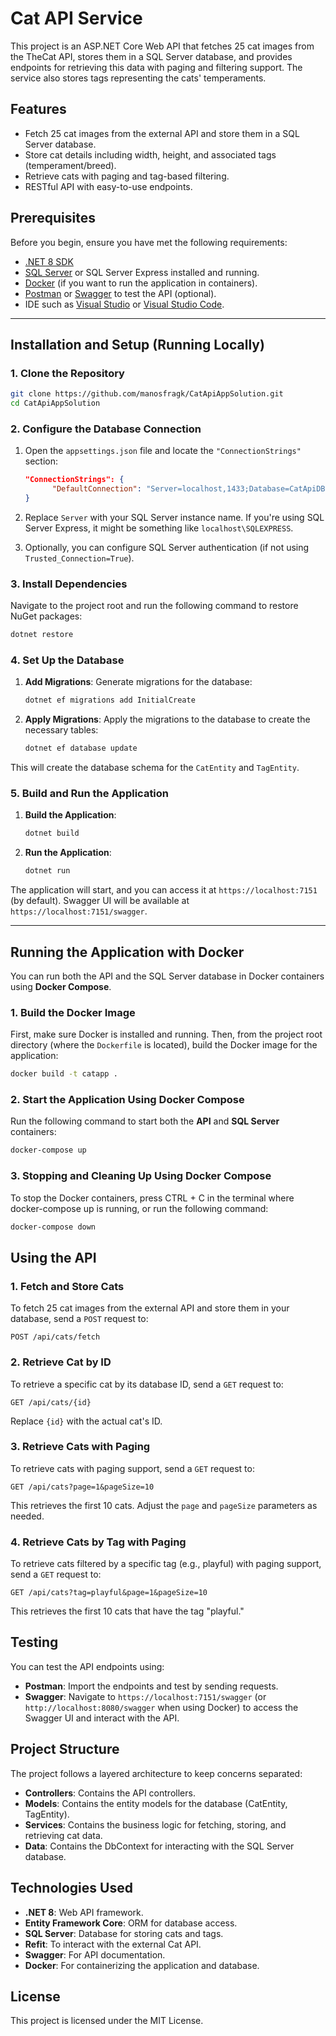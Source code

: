 # **Cat API Service**

This project is an ASP.NET Core Web API that fetches 25 cat images from the TheCat API, stores them in a SQL Server database, and provides endpoints for retrieving this data with paging and filtering support. The service also stores tags representing the cats' temperaments.

## **Features**
- Fetch 25 cat images from the external API and store them in a SQL Server database.
- Store cat details including width, height, and associated tags (temperament/breed).
- Retrieve cats with paging and tag-based filtering.
- RESTful API with easy-to-use endpoints.

## **Prerequisites**

Before you begin, ensure you have met the following requirements:

- [.NET 8 SDK](https://dotnet.microsoft.com/download/dotnet/8.0)
- [SQL Server](https://www.microsoft.com/en-us/sql-server/sql-server-downloads) or SQL Server Express installed and running.
- [Docker](https://www.docker.com/get-started) (if you want to run the application in containers).
- [Postman](https://www.postman.com/) or [Swagger](https://swagger.io/) to test the API (optional).
- IDE such as [Visual Studio](https://visualstudio.microsoft.com/) or [Visual Studio Code](https://code.visualstudio.com/).

---

## **Installation and Setup (Running Locally)**

### **1. Clone the Repository**

```bash
git clone https://github.com/manosfragk/CatApiAppSolution.git
cd CatApiAppSolution
```

### **2. Configure the Database Connection**

1. Open the `appsettings.json` file and locate the `"ConnectionStrings"` section:
    ```json
    "ConnectionStrings": {
          "DefaultConnection": "Server=localhost,1433;Database=CatApiDB;User Id=sa;Password=m3r3d@230592!;Trusted_Connection=False;Encrypt=False"
    }
    ```

2. Replace `Server` with your SQL Server instance name. If you're using SQL Server Express, it might be something like `localhost\SQLEXPRESS`.

3. Optionally, you can configure SQL Server authentication (if not using `Trusted_Connection=True`).

### **3. Install Dependencies**

Navigate to the project root and run the following command to restore NuGet packages:
```bash
dotnet restore
```

### **4. Set Up the Database**

1. **Add Migrations**: 
   Generate migrations for the database:
   ```bash
   dotnet ef migrations add InitialCreate
   ```

2. **Apply Migrations**: 
   Apply the migrations to the database to create the necessary tables:
   ```bash
   dotnet ef database update
   ```

This will create the database schema for the `CatEntity` and `TagEntity`.

### **5. Build and Run the Application**

1. **Build the Application**:
   ```bash
   dotnet build
   ```

2. **Run the Application**:
   ```bash
   dotnet run
   ```

The application will start, and you can access it at `https://localhost:7151` (by default). Swagger UI will be available at `https://localhost:7151/swagger`.

---

## **Running the Application with Docker**

You can run both the API and the SQL Server database in Docker containers using **Docker Compose**.

### **1. Build the Docker Image**

First, make sure Docker is installed and running. Then, from the project root directory (where the `Dockerfile` is located), build the Docker image for the application:

```bash
docker build -t catapp .
```

### **2. Start the Application Using Docker Compose**

Run the following command to start both the **API** and **SQL Server** containers:

```bash
docker-compose up
```

### **3. Stopping and Cleaning Up Using Docker Compose**

To stop the Docker containers, press CTRL + C in the terminal where docker-compose up is running, or run the following command:

```bash
docker-compose down
```

## **Using the API**

### **1. Fetch and Store Cats**
To fetch 25 cat images from the external API and store them in your database, send a `POST` request to:

```
POST /api/cats/fetch
```

### **2. Retrieve Cat by ID**
To retrieve a specific cat by its database ID, send a `GET` request to:

```
GET /api/cats/{id}
```

Replace `{id}` with the actual cat's ID.

### **3. Retrieve Cats with Paging**
To retrieve cats with paging support, send a `GET` request to:

```
GET /api/cats?page=1&pageSize=10
```

This retrieves the first 10 cats. Adjust the `page` and `pageSize` parameters as needed.

### **4. Retrieve Cats by Tag with Paging**
To retrieve cats filtered by a specific tag (e.g., playful) with paging support, send a `GET` request to:

```
GET /api/cats?tag=playful&page=1&pageSize=10
```

This retrieves the first 10 cats that have the tag "playful."


## **Testing**

You can test the API endpoints using:
- **Postman**: Import the endpoints and test by sending requests.
- **Swagger**: Navigate to `https://localhost:7151/swagger` (or `http://localhost:8080/swagger` when using Docker) to access the Swagger UI and interact with the API.

## **Project Structure**

The project follows a layered architecture to keep concerns separated:

- **Controllers**: Contains the API controllers.
- **Models**: Contains the entity models for the database (CatEntity, TagEntity).
- **Services**: Contains the business logic for fetching, storing, and retrieving cat data.
- **Data**: Contains the DbContext for interacting with the SQL Server database.

## **Technologies Used**

- **.NET 8**: Web API framework.
- **Entity Framework Core**: ORM for database access.
- **SQL Server**: Database for storing cats and tags.
- **Refit**: To interact with the external Cat API.
- **Swagger**: For API documentation.
- **Docker**: For containerizing the application and database.

## **License**

This project is licensed under the MIT License.
